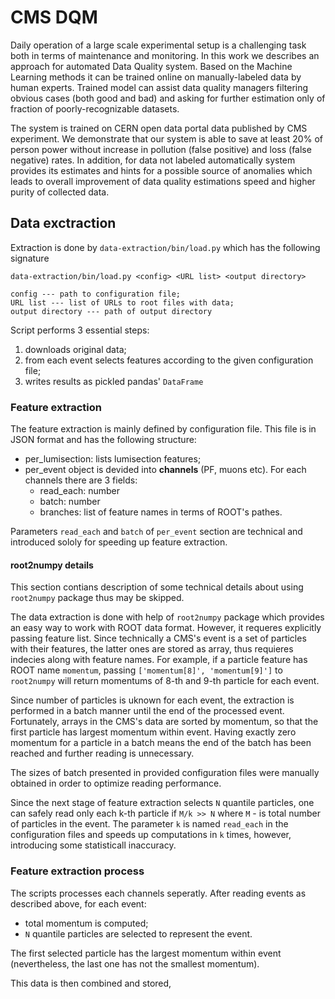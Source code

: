 # CMS DQM

Daily operation of a large scale experimental setup is a challenging task both in terms of maintenance and monitoring. In this work we describes an approach for automated Data Quality system. Based on the Machine Learning methods it can be trained online on manually-labeled data by human experts. Trained model can assist data quality managers filtering obvious cases (both good and bad) and asking for further estimation only of fraction of poorly-recognizable datasets.

The system is trained on CERN open data portal data published by CMS experiment. We demonstrate that our system is able to save at least 20\% of person power without increase in pollution (false positive) and loss (false negative) rates. In addition, for data not labeled automatically system provides its estimates and hints for a possible source of anomalies which leads to overall improvement of data quality estimations speed and higher purity of collected data.

## Data exctraction

Extraction is done by `data-extraction/bin/load.py` which has the following signature

```
data-extraction/bin/load.py <config> <URL list> <output directory>

config --- path to configuration file;
URL list --- list of URLs to root files with data;
output directory --- path of output directory
```

Script performs 3 essential steps:

1. downloads original data;
2. from each event selects features according to the given configuration file;
3. writes results as pickled pandas' `DataFrame`

### Feature extraction

The feature extraction is mainly defined by configuration file.
This file is in JSON format and has the following structure:

- per_lumisection: lists lumisection features;
- per_event object is devided into **channels** (PF, muons etc). For each channels there are 3 fields:
  - read_each: number
  - batch: number
  - branches: list of feature names in terms of ROOT's pathes.

Parameters `read_each` and `batch` of `per_event` section are technical and introduced sololy for speeding up feature extraction.

#### root2numpy details
This section contians description of some technical details about using `root2numpy` package thus may be skipped.

The data extraction is done with help of `root2numpy` package which provides an easy way to work with ROOT data format.
However, it requeres explicitly passing feature list.
Since technically a CMS's event is a set of particles with their features, the latter ones are stored as array,
thus requieres indecies along with feature names.
For example, if a particle feature has ROOT name `momentum`, passing `['momentum[8]', 'momentum[9]']` to `root2numpy` will return momentums of 8-th and 9-th particle for each event.

Since number of particles is uknown for each event, the extraction is performed in a batch manner until the end of the processed event.
Fortunately, arrays in the CMS's data are sorted by momentum, so that the first particle has largest momentum within event.
Having exactly zero momentum for a particle in a batch means the end of the batch has been reached and further reading is unnecessary.

The sizes of batch presented in provided configuration files were manually obtained in order to optimize reading performance.

Since the next stage of feature extraction selects `N` quantile particles, one can safely read only each k-th particle if `M/k >> N` where `M` - is total number of particles in the event. The parameter `k` is named `read_each` in the configuration files and speeds up computations in `k` times, however, introducing some statisticall inaccuracy.

### Feature extraction process
The scripts processes each channels seperatly.
After reading events as described above, for each event:

- total momentum is computed;
- `N` quantile particles are selected to represent the event.

The first selected particle has the largest momentum within event (nevertheless, the last one has not the smallest momentum).

This data is then combined and stored,

